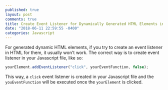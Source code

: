 ```yaml
---
published: true
layout: post
comments: true
title: Create Event Listener for Dynamically Generated HTML Elements in Javascript
date: "2018-06-11 22:59:55 -0400"
categories: Javascript
---
```



For generated dynamic HTML elements, if you try to create an event listener in HTML for them, it usually won't work. The correct way is to create event listener in your Javascript file, like so:

```javascript
yourElement.addEventListener("click", yourEventFunction, false);
```

This way, a `click` event listener is created in your Javascript file and the `youEventFunction` will be executed once the `yourElement` is clicked.

